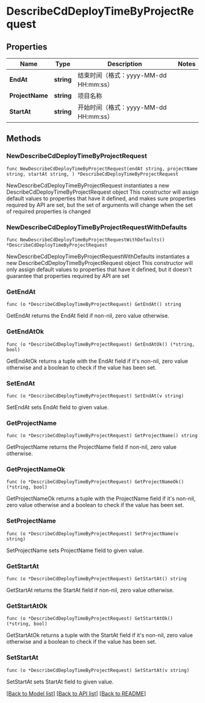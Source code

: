# DescribeCdDeployTimeByProjectRequest

## Properties

Name | Type | Description | Notes
------------ | ------------- | ------------- | -------------
**EndAt** | **string** | 结束时间（格式：yyyy-MM-dd HH:mm:ss） | 
**ProjectName** | **string** | 项目名称 | 
**StartAt** | **string** | 开始时间（格式：yyyy-MM-dd HH:mm:ss） | 

## Methods

### NewDescribeCdDeployTimeByProjectRequest

`func NewDescribeCdDeployTimeByProjectRequest(endAt string, projectName string, startAt string, ) *DescribeCdDeployTimeByProjectRequest`

NewDescribeCdDeployTimeByProjectRequest instantiates a new DescribeCdDeployTimeByProjectRequest object
This constructor will assign default values to properties that have it defined,
and makes sure properties required by API are set, but the set of arguments
will change when the set of required properties is changed

### NewDescribeCdDeployTimeByProjectRequestWithDefaults

`func NewDescribeCdDeployTimeByProjectRequestWithDefaults() *DescribeCdDeployTimeByProjectRequest`

NewDescribeCdDeployTimeByProjectRequestWithDefaults instantiates a new DescribeCdDeployTimeByProjectRequest object
This constructor will only assign default values to properties that have it defined,
but it doesn't guarantee that properties required by API are set

### GetEndAt

`func (o *DescribeCdDeployTimeByProjectRequest) GetEndAt() string`

GetEndAt returns the EndAt field if non-nil, zero value otherwise.

### GetEndAtOk

`func (o *DescribeCdDeployTimeByProjectRequest) GetEndAtOk() (*string, bool)`

GetEndAtOk returns a tuple with the EndAt field if it's non-nil, zero value otherwise
and a boolean to check if the value has been set.

### SetEndAt

`func (o *DescribeCdDeployTimeByProjectRequest) SetEndAt(v string)`

SetEndAt sets EndAt field to given value.


### GetProjectName

`func (o *DescribeCdDeployTimeByProjectRequest) GetProjectName() string`

GetProjectName returns the ProjectName field if non-nil, zero value otherwise.

### GetProjectNameOk

`func (o *DescribeCdDeployTimeByProjectRequest) GetProjectNameOk() (*string, bool)`

GetProjectNameOk returns a tuple with the ProjectName field if it's non-nil, zero value otherwise
and a boolean to check if the value has been set.

### SetProjectName

`func (o *DescribeCdDeployTimeByProjectRequest) SetProjectName(v string)`

SetProjectName sets ProjectName field to given value.


### GetStartAt

`func (o *DescribeCdDeployTimeByProjectRequest) GetStartAt() string`

GetStartAt returns the StartAt field if non-nil, zero value otherwise.

### GetStartAtOk

`func (o *DescribeCdDeployTimeByProjectRequest) GetStartAtOk() (*string, bool)`

GetStartAtOk returns a tuple with the StartAt field if it's non-nil, zero value otherwise
and a boolean to check if the value has been set.

### SetStartAt

`func (o *DescribeCdDeployTimeByProjectRequest) SetStartAt(v string)`

SetStartAt sets StartAt field to given value.



[[Back to Model list]](../README.md#documentation-for-models) [[Back to API list]](../README.md#documentation-for-api-endpoints) [[Back to README]](../README.md)


